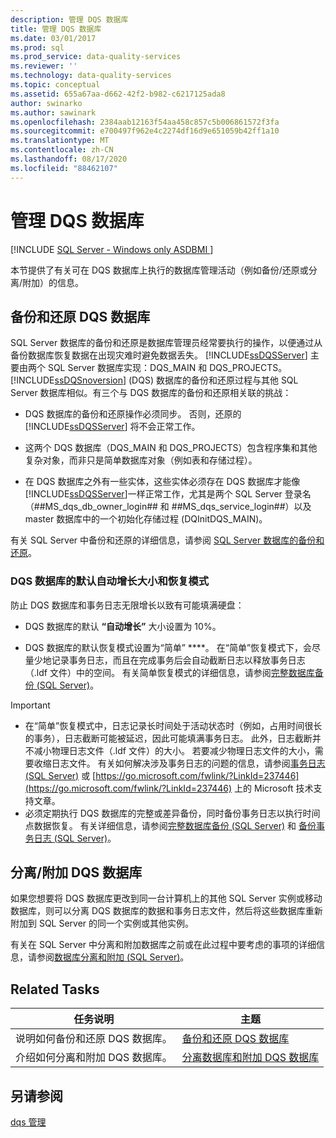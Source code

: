 ```yaml
---
description: 管理 DQS 数据库
title: 管理 DQS 数据库
ms.date: 03/01/2017
ms.prod: sql
ms.prod_service: data-quality-services
ms.reviewer: ''
ms.technology: data-quality-services
ms.topic: conceptual
ms.assetid: 655a67aa-d662-42f2-b982-c6217125ada8
author: swinarko
ms.author: sawinark
ms.openlocfilehash: 2384aab12163f54aa458c857c5b006861572f3fa
ms.sourcegitcommit: e700497f962e4c2274df16d9e651059b42ff1a10
ms.translationtype: MT
ms.contentlocale: zh-CN
ms.lasthandoff: 08/17/2020
ms.locfileid: "88462107"
---
```

# <a name="manage-dqs-databases"></a>管理 DQS 数据库

[!INCLUDE [SQL Server - Windows only ASDBMI  ](../includes/applies-to-version/sqlserver.md)]

  本节提供了有关可在 DQS 数据库上执行的数据库管理活动（例如备份/还原或分离/附加）的信息。  
  
##  <a name="backup-and-restore-the-dqs-databases"></a><a name="BackupRestore"></a> 备份和还原 DQS 数据库  
 SQL Server 数据库的备份和还原是数据库管理员经常要执行的操作，以便通过从备份数据库恢复数据在出现灾难时避免数据丢失。 [!INCLUDE[ssDQSServer](../includes/ssdqsserver-md.md)] 主要由两个 SQL Server 数据库实现：DQS_MAIN 和 DQS_PROJECTS。 [!INCLUDE[ssDQSnoversion](../includes/ssdqsnoversion-md.md)] (DQS) 数据库的备份和还原过程与其他 SQL Server 数据库相似。有三个与 DQS 数据库的备份和还原相关联的挑战：  
  
-   DQS 数据库的备份和还原操作必须同步。 否则，还原的 [!INCLUDE[ssDQSServer](../includes/ssdqsserver-md.md)] 将不会正常工作。  
  
-   这两个 DQS 数据库（DQS_MAIN 和 DQS_PROJECTS）包含程序集和其他复杂对象，而非只是简单数据库对象（例如表和存储过程）。  
  
-   在 DQS 数据库之外有一些实体，这些实体必须存在 DQS 数据库才能像 [!INCLUDE[ssDQSServer](../includes/ssdqsserver-md.md)]一样正常工作，尤其是两个 SQL Server 登录名（##MS_dqs_db_owner_login## 和 ##MS_dqs_service_login##）以及 master 数据库中的一个初始化存储过程 (DQInitDQS_MAIN)。  
  
 有关 SQL Server 中备份和还原的详细信息，请参阅 [SQL Server 数据库的备份和还原](../relational-databases/backup-restore/back-up-and-restore-of-sql-server-databases.md)。  
  
### <a name="default-autogrowth-size-and-recovery-model-for-the-dqs-databases"></a>DQS 数据库的默认自动增长大小和恢复模式  
 防止 DQS 数据库和事务日志无限增长以致有可能填满硬盘：  
  
-   DQS 数据库的默认 **“自动增长”** 大小设置为 10%。  
  
-   DQS 数据库的默认恢复模式设置为“简单” ****。 在“简单”恢复模式下，会尽量少地记录事务日志，而且在完成事务后会自动截断日志以释放事务日志（.ldf 文件）中的空间。 有关简单恢复模式的详细信息，请参阅[完整数据库备份 (SQL Server)](../relational-databases/backup-restore/full-database-backups-sql-server.md)。  
  
> [!IMPORTANT]
>  -   在“简单”恢复模式中，日志记录长时间处于活动状态时（例如，占用时间很长的事务），日志截断可能被延迟，因此可能填满事务日志。 此外，日志截断并不减小物理日志文件（.ldf 文件）的大小。 若要减少物理日志文件的大小，需要收缩日志文件。 有关如何解决涉及事务日志的问题的信息，请参阅[事务日志 &#40;SQL Server&#41;](../relational-databases/logs/the-transaction-log-sql-server.md) 或 [https://go.microsoft.com/fwlink/?LinkId=237446](https://go.microsoft.com/fwlink/?LinkId=237446) 上的 Microsoft 技术支持文章。  
> -   必须定期执行 DQS 数据库的完整或差异备份，同时备份事务日志以执行时间点数据恢复。 有关详细信息，请参阅[完整数据库备份 (SQL Server)](../relational-databases/backup-restore/full-database-backups-sql-server.md) 和 [备份事务日志 (SQL Server)](../relational-databases/backup-restore/back-up-a-transaction-log-sql-server.md)。  
  
##  <a name="detachattach-the-dqs-databases"></a><a name="DetachAttach"></a> 分离/附加 DQS 数据库  
 如果您想要将 DQS 数据库更改到同一台计算机上的其他 SQL Server 实例或移动数据库，则可以分离 DQS 数据库的数据和事务日志文件，然后将这些数据库重新附加到 SQL Server 的同一个实例或其他实例。  
  
 有关在 SQL Server 中分离和附加数据库之前或在此过程中要考虑的事项的详细信息，请参阅[数据库分离和附加 (SQL Server)](../relational-databases/databases/database-detach-and-attach-sql-server.md)。  
  
## <a name="related-tasks"></a>Related Tasks  
  
|任务说明|主题|  
|----------------------|-----------|  
|说明如何备份和还原 DQS 数据库。|[备份和还原 DQS 数据库](../data-quality-services/backing-up-and-restoring-dqs-databases.md)|  
|介绍如何分离和附加 DQS 数据库。|[分离数据库和附加 DQS 数据库](../data-quality-services/detaching-and-attaching-dqs-databases.md)|  
  
## <a name="see-also"></a>另请参阅  
 [dqs 管理](../data-quality-services/dqs-administration.md)  
  
  
